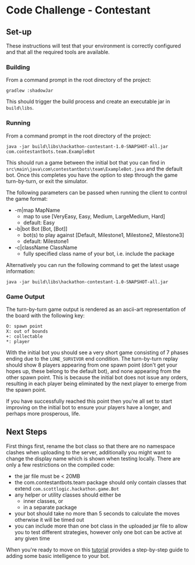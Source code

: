 # Code Challenge - Contestant
## Set-up
These instructions will test that your environment is correctly configured and
that all the required tools are available.

### Building
From a command prompt in the root directory of the project:
```
gradlew :shadowJar
```
This should trigger the build process and create an executable jar in `build\libs`.

### Running
From a command prompt in the root directory of the project:
```
java -jar build\libs\hackathon-contestant-1.0-SNAPSHOT-all.jar com.contestantbots.team.ExampleBot
```

This should run a game between the initial bot that you can find in `src\main\java\com\contestantbots\team\ExampleBot.java`
and the default bot.  Once this completes you have the option to step through the game turn-by-turn, or exit the simulator.

The following parameters can be passed when running the client to control the game format:
- -m|map MapName
  - map to use [VeryEasy, Easy, Medium, LargeMedium, Hard]
  - default: Easy
- -b|bot Bot [Bot, [Bot]]
  - bot(s) to play against [Default, Milestone1, Milestone2, Milestone3]
  - default: Milestone1
- -c|className ClassName
  - fully specified class name of your bot, i.e. include the package

Alternatively you can run the following command to get the latest usage information:
```
java -jar build\libs\hackathon-contestant-1.0-SNAPSHOT-all.jar
```

### Game Output
The turn-by-turn game output is rendered as an ascii-art representation of the board with the following key:
```
O: spawn point
X: out of bounds
+: collectable
*: player
```
With the initial bot you should see a very short game consisting of 7 phases ending due to the `LONE_SURVIVOR` end
condition.  The turn-by-turn replay should show 8 players appearing from one spawn point (don't get your hopes up, these
belong to the default bot), and none appearing from the other spawn point.  This is because the initial bot does not
issue any orders, resulting in each player being eliminated by the next player to emerge from the spawn point.

If you have successfully reached this point then you're all set to start improving on the initial bot to ensure your
players have a longer, and perhaps more prosperous, life.

## Next Steps
First things first, rename the bot class so that there are no namespace clashes when uploading to the server,
additionally you might want to change the display name which is shown when testing locally.  There are only a few
restrictions on the compiled code:
- the jar file must be < 20MB
- the com.contestantbots.team package should only contain classes that extend `com.scottlogic.hackathon.game.Bot`
- any helper or utility classes should either be
  - inner classes, or
  - in a separate package
- your bot should take no more than 5 seconds to calculate the moves otherwise it will be timed out
- you can include more than one bot class in the uploaded jar file to allow you to test different strategies, however
only one bot can be active at any given time

When you're ready to move on this [tutorial](docs/tutorial/index.md) provides a step-by-step guide to adding
some basic intelligence to your bot.
